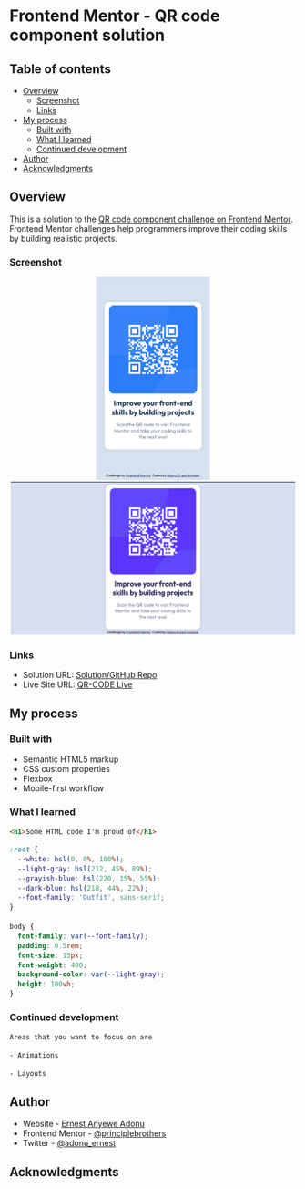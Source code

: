 # Frontend Mentor - QR code component solution

## Table of contents

- [Overview](#overview)
  - [Screenshot](#screenshot)
  - [Links](#links)
- [My process](#my-process)
  - [Built with](#built-with)
  - [What I learned](#what-i-learned)
  - [Continued development](#continued-development)
- [Author](#author)
- [Acknowledgments](#acknowledgments)

## Overview

  This is a solution to the [QR code component challenge on Frontend Mentor](https://www.frontendmentor.io/challenges/qr-code-component-iux_sIO_H). Frontend Mentor challenges help programmers improve their coding skills by building realistic projects.

### Screenshot

<center>
  <img src="./images/mysolution/(iPhone%20SE).png" alt="Iphone Display" width="200px" />
</center>

<center>
  <img src="./images/mysolution/desktop.png" alt="Desktop view" width='500px'/>
</center>

### Links

- Solution URL: [Solution/GitHub Repo](https://github.com/principlebrothers/QR-CODE)
- Live Site URL: [QR-CODE Live](https://qr-code-component-main-psi-jet.vercel.app/)

## My process

### Built with

- Semantic HTML5 markup
- CSS custom properties
- Flexbox
- Mobile-first workflow

### What I learned

```html
<h1>Some HTML code I'm proud of</h1>
```

```css
:root {
  --white: hsl(0, 0%, 100%);
  --light-gray: hsl(212, 45%, 89%);
  --grayish-blue: hsl(220, 15%, 55%);
  --dark-blue: hsl(218, 44%, 22%);
  --font-family: 'Outfit', sans-serif;
}

body {
  font-family: var(--font-family);
  padding: 0.5rem;
  font-size: 15px;
  font-weight: 400;
  background-color: var(--light-gray);
  height: 100vh;
}
```

### Continued development

```
Areas that you want to focus on are

- Animations

- Layouts
```

## Author

- Website - [Ernest Anyewe Adonu](https://eaadonu-principlebrothers.vercel.app)
- Frontend Mentor - [@principlebrothers](https://www.frontendmentor.io/profile/principlebrothers)
- Twitter - [@adonu_ernest](https://twitter.com/adonu_ernest)

## Acknowledgments

